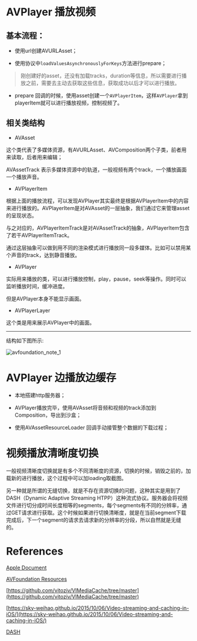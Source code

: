 
# AVPlayer 播放视频

## 基本流程：

- 使用url创建AVURLAsset；

- 使用<AVAsynchronousKeyValueLoading>协议中`loadValuesAsynchronouslyForKeys`方法进行prepare；

> 刚创建好的asset，还没有加载tracks，duration等信息，所以需要进行播放之前，需要去主动去获取这些信息，获取成功以后才可以进行播放。

- prepare 回调的时候，使用asset创建一个`AVPlayerItem`，这样`AVPlayer`拿到playerItem就可以进行播放视频，控制视频了。

## 相关类结构

- AVAsset

这个类代表了多媒体资源，有AVURLAsset、AVComposition两个子类，前者用来读取，后者用来编辑；

AVAssetTrack 表示多媒体资源中的轨道，一般视频有两个track，一个播放画面一个播放声音。

- AVPlayerItem

根据上面的播放流程，可以发现AVPlayer其实最终是根据AVPlayerItem中的内容来进行播放的。AVPlayerItem是对AVAsset的一层抽象，我们通过它来管理asset的呈现状态。

与之对应的，AVPlayerItemTrack是对AVAssetTrack的抽象，AVPlayerItem包含了若干AVPlayerItemTrack。

通过这层抽象可以做到用不同的渲染模式进行播放同一段多媒体。比如可以禁用某个声音的track，达到静音播放。

- AVPlayer

实际用来播放的类，可以进行播放控制，play，pause，seek等操作。同时可以监听播放时间，缓冲进度。

但是AVPlayer本身不能显示画面。

- AVPlayerLayer

这个类是用来展示AVPlayer中的画面。

---

结构如下图所示:

![avfoundation_note_1]({{site.url}}/assets/images/blog/avfoundation_note_1.png)

# AVPlayer 边播放边缓存

- 本地搭建http服务器；

- AVPlayer播放完毕，使用AVAsset将音频和视频的track添加到Composition，导出到沙盒；

- 使用AVAssetResourceLoader 回调手动接管整个数据的下载过程；

# 视频播放清晰度切换

一般视频清晰度切换就是有多个不同清晰度的资源，切换的时候，销毁之前的，加载新的进行播放，这个过程中可以加loading取截图。

另一种就是所谓的无缝切换，就是不存在资源切换的问题，这种其实是用到了DASH（Dynamic Adaptive Streaming HTPP）这种流式协议。服务器会将视频文件进行切分成时间长度相等的segments，每个segments有不同的分辨率，通过GET请求进行获取。这个时候如果进行切换清晰度，就是在当前segment下载完成后，下一个segment的请求去请求新的分辨率的分段，所以自然就是无缝的。

# References

[Apple Document](https://developer.apple.com/library/archive/documentation/AudioVideo/Conceptual/AVFoundationPG/Articles/00_Introduction.html)

[AVFoundation Resources](https://developer.apple.com/av-foundation/)

[https://github.com/vitoziv/VIMediaCache/tree/master](https://github.com/vitoziv/VIMediaCache/tree/master)

[https://sky-weihao.github.io/2015/10/06/Video-streaming-and-caching-in-iOS/](https://sky-weihao.github.io/2015/10/06/Video-streaming-and-caching-in-iOS/)

[DASH](https://bitmovin.com/dynamic-adaptive-streaming-http-mpeg-dash/)
